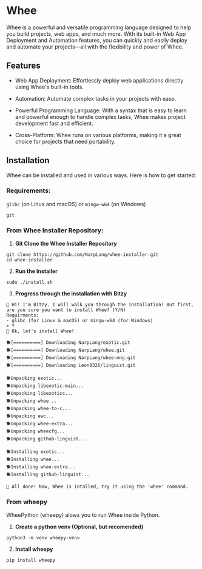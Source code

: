 # Whee
Whee is a powerful and versatile programming language designed to help you build projects, web apps, and much more. With its built-in Web App Deployment and Automation features, you can quickly and easily deploy and automate your projects—all with the flexibility and power of Whee.
## Features
- Web App Deployment: Effortlessly deploy web applications directly using Whee's built-in tools.

- Automation: Automate complex tasks in your projects with ease.

- Powerful Programming Language: With a syntax that is easy to learn and powerful enough to handle complex tasks, Whee makes project development fast and efficient.

- Cross-Platform: Whee runs on various platforms, making it a great choice for projects that need portability.
## Installation

Whee can be installed and used in various ways. Here is how to get started:

### Requirements:

```glibc``` (on Linux and macOS) or ```mingw-w64``` (on Windows)
    
```git```

### From Whee Installer Repository:
1. **Git Clone the Whee Installer Repository**
```
git clone https://github.com/NarpLang/whee-installer.git
cd whee-installer
```
2. **Run the Installer**
```
sudo ./install.sh
```
3. **Progress through the installation with Bitzy**
```
🐶 Hi! I'm Bitzy. I will walk you through the installation! But first, are you sure you want to install Whee? (Y/N)
Requirments:
- glibc (for Linux & macOS) or mingw-w64 (for Windows)
> Y
🐶 Ok, let's install Whee!

🐕[==========] Downloading NarpLang/exotic.git
🐕[==========] Downloading NarpLang/whee.git
🐕[==========] Downloading NarpLang/whee-mng.git
🐕[==========] Downloading Leon8326/linguist.git

🐕Unpacking exotic...
🐕Unpacking libexotic-main...
🐕Unpacking libexoticc...
🐕Unpacking whee...
🐕Unpacking whee-to-c...
🐕Unpacking ewc...
🐕Unpacking whee-extra...
🐕Unpacking wheecfg...
🐕Unpacking github-linguist...

🐕Installing exotic...
🐕Installing whee...
🐕Installing whee-extra...
🐕Installing github-linguist...

🐶 All done! Now, Whee is intalled, try it using the 'whee' command.
```
### From wheepy
WheePython (wheepy) alows you to run Whee inside Python.
1. **Create a python venv (Optional, but recomended)**
```
python3 -m venv wheepy-venv
```
2. **Install wheepy**
```
pip install wheepy
```
